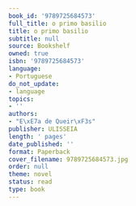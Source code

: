 ```yaml
---
book_id: '9789725684573'
full_title: o primo basilio
title: o primo basilio
subtitle: null
source: Bookshelf
owned: true
isbn: '9789725684573'
language:
- Portuguese
do_not_update:
- language
topics:
- ''
authors:
- "E\xE7a de Queir\xF3s"
publisher: ULISSEIA
length: ' pages'
date_published: ''
format: Paperback
cover_filename: 9789725684573.jpg
order: null
theme: novel
status: read
type: book
---
```


